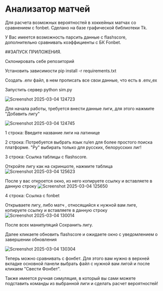 # Анализатор матчей

Для расчета возможных вероятностей в хоккейных матчах со сравнением с fonbet.
Сделано на базе графической библиотеки Tk.

У Вас имеется возможность парсить данные с flashscore, дополнительно сравнивать коэффициенты с БК Fonbet.

##ЗАПУСК ПРИЛОЖЕНИЯ.

Склонировать себе репозиторий

Установить зависимости pip install -r requirements.txt

Создать .env файл, в нем прописать все свои данные, что есть в .env_ex

Запустить сервер python sim.py


![Screenshot 2025-03-04 124723](https://github.com/user-attachments/assets/e1ea08d0-fbe8-4c02-9782-b88a62363b1c)

Для начала работы, требуется внести данные лиги, для этого нажмите "Добавить лигу"

![Screenshot 2025-03-04 124745](https://github.com/user-attachments/assets/546e5c9d-5e48-4985-8689-25da655e6964)

1 строка: Введите название лиги на латинице

2 строка: Потребуется выбрать язык ru/en для более простого поиска платформе. "Ру" выбирать только для русских, белорусских лиг! 

3 строка: Ссылка таблицы с flashscore. 

Откройте лигу как на скриншоте, нажмите таблица
![Screenshot 2025-03-04 125623](https://github.com/user-attachments/assets/9232e662-5938-45f0-890c-7bf12b46f593)

После у вас откроется окно, из него копируете ссылку и вставляете в данную строку
![Screenshot 2025-03-04 125650](https://github.com/user-attachments/assets/7f25bac9-e0c8-415b-ab12-97253ae9c24d)

4 строка: Ссылка с fonbet

Открываете лигу, либо матч , относящийся к нужной вам лиге, копируете ссылку и вставляете в данную строку
![Screenshot 2025-03-04 130014](https://github.com/user-attachments/assets/a949fa20-48da-428d-8984-b419e39fa5a3)

После всех манипуляций Сохранить лигу.


Далее кликаете обновить flashscore и ожидаете окно с уведомлением о завершении обновления 

![Screenshot 2025-03-04 130304](https://github.com/user-attachments/assets/63241ae7-d18e-4f38-9ae7-a8bc79f08b7d)

Теперь можно сравнивать с фонбет. Для этого вам нужно в верхней вкладке основной панели выбрать файл с нужной вам лигой и после кликаем "Свести Фонбет".

Также имеется ручная симуляция, в который вы сами можете подставить команды из выбранной лиги и сделать расчет вероятностей!


